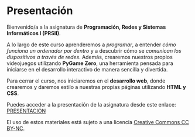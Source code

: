 # Presentación

Bienvenido/a a la asignatura de **Programación, Redes y Sistemas Informáticos I (PRSII)**. 

A lo largo de este curso aprenderemos a *programar*, a entender *cómo funciona un ordenador por dentro* y a descubrir cómo se *comunican los dispositivos a través de redes*. Además, crearemos nuestros propios videojuegos utilizando **PyGame Zero**, una herramienta pensada para iniciarse en el desarrollo interactivo de manera sencilla y divertida.

Para cerrar el curso, nos iniciaremos en el **desarrollo web**, donde crearemos y daremos estilo a nuestras propias páginas utilizando **HTML y CSS**.

Puedes acceder a la presentación de la asignatura desde este enlace: [PRESENTACIÓN](https://gvaedu-my.sharepoint.com/:b:/r/personal/mc_callebellido_edu_gva_es/Documents/1BACH/presentacion_1bach.pdf?csf=1&web=1&e=1Vip6A)

El uso de estos materiales está sujeto a una licencia [Creative Commons CC BY-NC](https://creativecommons.org/licenses/by-nc/4.0/).
